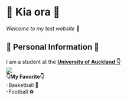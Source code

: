 # 👋 Kia ora 👋
*Welcome to my test website* 🎇
## 👶 Personal Information 👶
I am a student at the [**University of Auckland 👇**](https://en.wikipedia.org/wiki/University_of_Auckland) <br />
![](https://upload.wikimedia.org/wikipedia/en/thumb/a/ac/University_of_Auckland_Coat_of_Arms.png/225px-University_of_Auckland_Coat_of_Arms.png) <br />
**👇My Favorite👇** <br />
-Basketball 🏀 <br />
-Football ⚽
